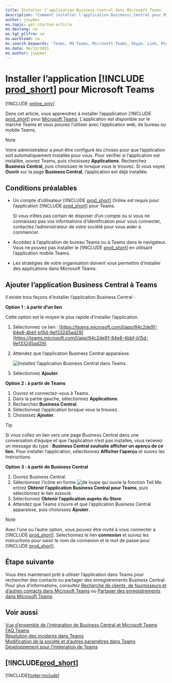 ```yaml
---
title: Installer l’application Business Central dans Microsoft Teams
description: "Comment installer l’application Business\_Central pour Microsoft Teams."
author: jswymer
ms.topic: get-started-article
ms.devlang: na
ms.tgt_pltfrm: na
ms.workload: na
ms.search.keywords: 'Teams, MS Teams, Microsoft Teams, Skype, Link, Microsoft 365, collaborate, collaboration, teamwork'
ms.date: 04/12/2021
ms.author: jswymer
---
```


# <a name="install-the--app-for-microsoft-teams"></a><a name="install-the--app-for-microsoft-teams"></a>Installer l’application [!INCLUDE [prod_short](includes/prod_short.md)] pour Microsoft Teams

[!INCLUDE [online_only](includes/online_only.md)]

Dans cet article, vous apprendrez à installer l’appplication [!INCLUDE [prod_short](includes/prod_short.md)] pour [Microsoft Teams](https://www.microsoft.com/microsoft-teams/). L’application est disponible sur le marché Teams et vous pouvez l’utiliser avec l’application web, de bureau ou mobile Teams.

> [!NOTE]
> Votre administrateur a peut-être configuré les choses pour que l’application soit automatiquement installée pour vous. Pour vérifier si l’application est installée, ouvrez Teams, puis choisissez **Applications**. Recherchez **Business Central**, puis choisissez-le lorsque vous le trouvez. Si vous voyez **Ouvrir** sur la page **Business Central**, l’application est déjà installée.  

## <a name="prerequisites"></a><a name="prerequisites"></a>Conditions préalables

- Un compte d’utilisateur [!INCLUDE [prod_short](includes/prod_short.md)] Online est requis pour l’application [!INCLUDE [prod_short](includes/prod_short.md)] pour Teams.

    Si vous n’êtes pas certain de disposer d’un compte ou si vous ne connaissez pas vos informations d’identification pour vous connecter, contactez l’administrateur de votre société pour vous aider à commencer.

- Accédez à l’application de bureau Teams ou à Teams dans le navigateur. Vous ne pouvez pas installer le [!INCLUDE [prod_short](includes/prod_short.md)] en utilisant l’application mobile Teams.

- Les stratégies de votre organisation doivent vous permettre d’installer des applications dans Microsoft Teams.

## <a name="add-the-business-central-app-to-teams"></a><a name="add-the-business-central-app-to-teams"></a>Ajouter l’application Business Central à Teams

Il existe trois façons d’installer l’application Business Central :

**Option 1 : à partir d’un lien**

Cette option est le moyen le plus rapide d’installer l’application.

1. Sélectionnez ce lien : [https://teams.microsoft.com/l/app/84c2de91-84e8-4bbf-b15d-9ef33245ad29](https://teams.microsoft.com/l/app/84c2de91-84e8-4bbf-b15d-9ef33245ad29).

2. Attendez que l’application Business Central apparaisse.

    ![Installez l’application Business Central dans Teams.](media/teams-install-app.png)

3. Sélectionnez **Ajouter**.

**Option 2 : à partir de Teams**

1. Ouvrez et connectez-vous à Teams.
2. Dans la partie gauche, sélectionnez **Applications**.
3. Recherchez **Business Central**.
4. Sélectionnez l’application lorsque vous la trouvez.
5. Choisissez **Ajouter**.

> [!TIP]
> Si vous collez un lien vers une page Business Central dans une conversation d’équipe et que l’application n’est pas installée, vous recevez un message du type : **Business Central souhaite afficher un aperçu de ce lien.** Pour installer l’application, sélectionnez **Afficher l’aperçu** et suivez les instructions.

**Option 3 : à partir de Business Central**

1. Ouvrez Business Central.
2. Sélectionnez l’icône en forme ![de loupe qui ouvre la fonction Tell Me.](media/ui-search/search_small.png "Dites-moi ce que vous voulez faire") entrez **Obtenir l’application Business Central pour Teams**, puis sélectionnez le lien associé.  
3. Sélectionnez **Obtenir l’application auprès du Store**.
4. Attendez que Teams s’ouvre et que l’application Business Central apparaisse, puis choisissez **Ajouter**.

> [!NOTE]
> Avec l’une ou l’autre option, vous pouvez être invité à vous connecter à [!INCLUDE [prod_short](includes/prod_short.md)]. Sélectionnez le lien **connexion** et suivez les instructions pour saisir le nom de connexion et le mot de passe pour [!INCLUDE [prod_short](includes/prod_short.md)].

## <a name="next-step"></a><a name="next-step"></a>Étape suivante

Vous êtes maintenant prêt à utiliser l’application dans Teams pour rechercher des contacts ou partager des enregistrements Business Central. Pour plus d’informations, consultez [Recherche de clients, de fournisseurs et d’autres contacts dans Microsoft Teams](across-search-contacts-teams.md) ou [Partager des enregistrements dans Microsoft Teams](across-working-with-teams.md).

## <a name="see-also"></a><a name="see-also"></a>Voir aussi

[Vue d’ensemble de l’intégration de Business Central et Microsoft Teams](across-teams-overview.md)  
[FAQ Teams](teams-faq.md)  
[Résolution des incidents dans Teams](admin-teams-troubleshooting.md)  
[Modification de la société et d’autres paramètres dans Teams](across-teams-settings.md)  
[Développement pour l’intégration de Teams](/dynamics365/business-central/dev-itpro/developer/devenv-develop-for-teams)  


## [!INCLUDE[prod_short](includes/free_trial_md.md)]


[!INCLUDE[footer-include](includes/footer-banner.md)]

